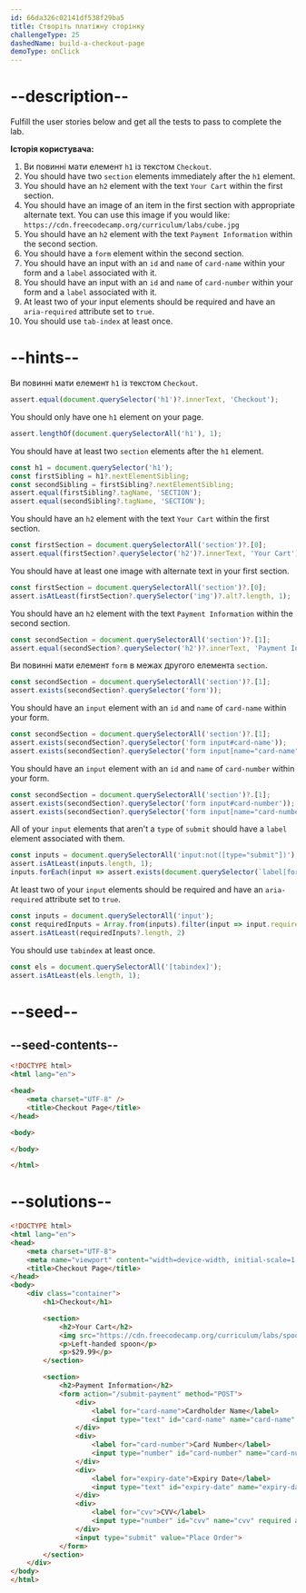 ```yaml
---
id: 66da326c02141df538f29ba5
title: Створіть платіжну сторінку
challengeType: 25
dashedName: build-a-checkout-page
demoType: onClick
---
```


# --description--

Fulfill the user stories below and get all the tests to pass to complete the lab.

**Історія користувача:**

1. Ви повинні мати елемент `h1` із текстом `Checkout`.
1. You should have two `section` elements immediately after the `h1` element.
1. You should have an `h2` element with the text `Your Cart` within the first section.
1. You should have an image of an item in the first section with appropriate alternate text. You can use this image if you would like: `https://cdn.freecodecamp.org/curriculum/labs/cube.jpg`
1. You should have an `h2` element with the text `Payment Information` within the second section.
1. You should have a `form` element within the second section.
1. You should have an input with an `id` and `name` of `card-name` within your form and a `label` associated with it.
1. You should have an input with an `id` and `name` of `card-number` within your form and a `label` associated with it.
1. At least two of your input elements should be required and have an `aria-required` attribute set to `true`.
1. You should use `tab-index` at least once.

# --hints--

Ви повинні мати елемент `h1` із текстом `Checkout`.

```js
assert.equal(document.querySelector('h1')?.innerText, 'Checkout');
```

You should only have one `h1` element on your page.

```js
assert.lengthOf(document.querySelectorAll('h1'), 1);
```

You should have at least two `section` elements after the `h1` element.

```js
const h1 = document.querySelector('h1');
const firstSibling = h1?.nextElementSibling;
const secondSibling = firstSibling?.nextElementSibling;
assert.equal(firstSibling?.tagName, 'SECTION');
assert.equal(secondSibling?.tagName, 'SECTION');
```

You should have an `h2` element with the text `Your Cart` within the first section.

```js
const firstSection = document.querySelectorAll('section')?.[0];
assert.equal(firstSection?.querySelector('h2')?.innerText, 'Your Cart');
```

You should have at least one image with alternate text in your first section.

```js
const firstSection = document.querySelectorAll('section')?.[0];
assert.isAtLeast(firstSection?.querySelector('img')?.alt?.length, 1);
```

You should have an `h2` element with the text `Payment Information` within the second section.

```js
const secondSection = document.querySelectorAll('section')?.[1];
assert.equal(secondSection?.querySelector('h2')?.innerText, 'Payment Information');
```

Ви повинні мати елемент `form` в межах другого елемента `section`.

```js
const secondSection = document.querySelectorAll('section')?.[1];
assert.exists(secondSection?.querySelector('form'));
```

You should have an `input` element with an `id` and `name` of `card-name` within your form.

```js
const secondSection = document.querySelectorAll('section')?.[1];
assert.exists(secondSection?.querySelector('form input#card-name'));
assert.exists(secondSection?.querySelector('form input[name="card-name"]'));
```

You should have an `input` element with an `id` and `name` of `card-number` within your form.

```js
const secondSection = document.querySelectorAll('section')?.[1];
assert.exists(secondSection?.querySelector('form input#card-number'));
assert.exists(secondSection?.querySelector('form input[name="card-number"]'));
```

All of your `input` elements that aren't a `type` of `submit` should have a `label` element associated with them.

```js
const inputs = document.querySelectorAll('input:not([type="submit"])');
assert.isAtLeast(inputs.length, 1);
inputs.forEach(input => assert.exists(document.querySelector(`label[for="${input.id}"]`)));
```

At least two of your `input` elements should be required and have an `aria-required` attribute set to `true`.

```js
const inputs = document.querySelectorAll('input');
const requiredInputs = Array.from(inputs).filter(input => input.required && input.getAttribute('aria-required') === 'true');
assert.isAtLeast(requiredInputs?.length, 2)
```

You should use `tabindex` at least once.

```js
const els = document.querySelectorAll('[tabindex]');
assert.isAtLeast(els.length, 1);
```

# --seed--

## --seed-contents--

```html
<!DOCTYPE html>
<html lang="en">

<head>
    <meta charset="UTF-8" />
    <title>Checkout Page</title>
</head>

<body>

</body>

</html>
```

# --solutions--

```html
<!DOCTYPE html>
<html lang="en">
<head>
    <meta charset="UTF-8">
    <meta name="viewport" content="width=device-width, initial-scale=1.0">
    <title>Checkout Page</title>
</head>
<body>
    <div class="container">
        <h1>Checkout</h1>

        <section>
            <h2>Your Cart</h2>
            <img src="https://cdn.freecodecamp.org/curriculum/labs/spoon.jpg" alt="Left-handed spoon">
            <p>Left-handed spoon</p>
            <p>$29.99</p>
        </section>

        <section>
            <h2>Payment Information</h2>
            <form action="/submit-payment" method="POST">
                <div>
                    <label for="card-name">Cardholder Name</label>
                    <input type="text" id="card-name" name="card-name" required aria-required="true" tabindex="0">
                </div>
                <div>
                    <label for="card-number">Card Number</label>
                    <input type="number" id="card-number" name="card-number" required aria-required="true">
                </div>
                <div>
                    <label for="expiry-date">Expiry Date</label>
                    <input type="text" id="expiry-date" name="expiry-date" placeholder="MM/YY" required aria-required="true">
                </div>
                <div>
                    <label for="cvv">CVV</label>
                    <input type="number" id="cvv" name="cvv" required aria-required="true" aria-label="Card Verification Value">
                </div>
                <input type="submit" value="Place Order">
            </form>
        </section>
    </div>
</body>
</html>
```
